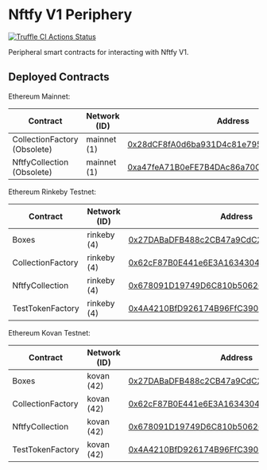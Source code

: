 # Nftfy V1 Periphery

[![Truffle CI Actions Status](https://github.com/nftfy/nftfy-v1-periphery/workflows/Truffle%20CI/badge.svg)](https://github.com/nftfy/nftfy-v1-periphery/actions)

Peripheral smart contracts for interacting with Nftfy V1.

## Deployed Contracts

Ethereum Mainnet:

| Contract                     | Network (ID) | Address                                                                                                               |
| ---------------------------- | ------------ | --------------------------------------------------------------------------------------------------------------------- |
| CollectionFactory (Obsolete) | mainnet (1)  | [0x28dCF8fA0d6ba931D4c81e795D38e000280F2d25](https://etherscan.io/address/0x28dCF8fA0d6ba931D4c81e795D38e000280F2d25) |
| NftfyCollection (Obsolete)   | mainnet (1)  | [0xa47feA71B0eFE7B4DAc86a70C6F4Fe9730cD1EB8](https://etherscan.io/address/0xa47feA71B0eFE7B4DAc86a70C6F4Fe9730cD1EB8) |

Ethereum Rinkeby Testnet:

| Contract          | Network (ID) | Address                                                                                                                       |
| ----------------- | ------------ | ----------------------------------------------------------------------------------------------------------------------------- |
| Boxes             | rinkeby (4)  | [0x27DABaDFB488c2CB47a9CdC2fdE8C6A9f2d3f02e](https://rinkeby.etherscan.io/address/0x27DABaDFB488c2CB47a9CdC2fdE8C6A9f2d3f02e) |
| CollectionFactory | rinkeby (4)  | [0x62cF87B0E441e6E3A1634304AbA6332F3Fd6464F](https://rinkeby.etherscan.io/address/0x62cF87B0E441e6E3A1634304AbA6332F3Fd6464F) |
| NftfyCollection   | rinkeby (4)  | [0x678091D19749D6C810b506260a7Bc0d9196656D5](https://rinkeby.etherscan.io/address/0x678091D19749D6C810b506260a7Bc0d9196656D5) |
| TestTokenFactory  | rinkeby (4)  | [0x4A4210BfD926174B96FfC39085461B7d8DaB2fBA](https://rinkeby.etherscan.io/address/0x4A4210BfD926174B96FfC39085461B7d8DaB2fBA) |

Ethereum Kovan Testnet:

| Contract          | Network (ID) | Address                                                                                                                     |
| ----------------- | ------------ | --------------------------------------------------------------------------------------------------------------------------- |
| Boxes             | kovan (42)   | [0x27DABaDFB488c2CB47a9CdC2fdE8C6A9f2d3f02e](https://kovan.etherscan.io/address/0x27DABaDFB488c2CB47a9CdC2fdE8C6A9f2d3f02e) |
| CollectionFactory | kovan (42)   | [0x62cF87B0E441e6E3A1634304AbA6332F3Fd6464F](https://kovan.etherscan.io/address/0x62cF87B0E441e6E3A1634304AbA6332F3Fd6464F) |
| NftfyCollection   | kovan (42)   | [0x678091D19749D6C810b506260a7Bc0d9196656D5](https://kovan.etherscan.io/address/0x678091D19749D6C810b506260a7Bc0d9196656D5) |
| TestTokenFactory  | kovan (42)   | [0x4A4210BfD926174B96FfC39085461B7d8DaB2fBA](https://kovan.etherscan.io/address/0x4A4210BfD926174B96FfC39085461B7d8DaB2fBA) |
